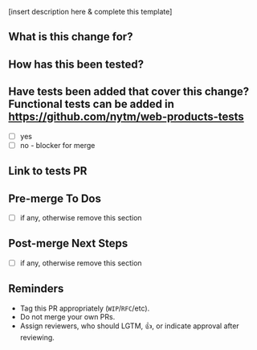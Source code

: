 [insert description here & complete this template]

## What is this change for?

## How has this been tested?

## Have tests been added that cover this change? Functional tests can be added in https://github.com/nytm/web-products-tests
- [ ] yes
- [ ] no - blocker for merge

## Link to tests PR


## Pre-merge To Dos
- [ ] if any, otherwise remove this section

## Post-merge Next Steps
- [ ] if any, otherwise remove this section

## Reminders
- Tag this PR appropriately (`WIP`/`RFC`/etc).
- Do not merge your own PRs.
- Assign reviewers, who should LGTM, 👍, or indicate approval after reviewing.
